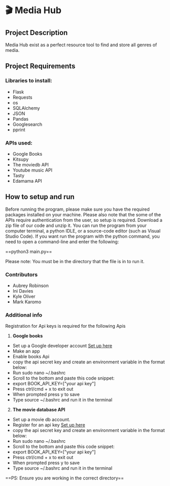 # **🎬 Media Hub**


## Project Description

Media Hub exist as a perfect resource tool to find and store all genres of media. 



## Project Requirements
### Libraries to install:
- Flask
- Requests
- os
- SQLAlchemy
- JSON
- Pandas
- Googlesearch
- pprint


### APIs used:
- Google Books
- Kitsupy
- The moviedb API
- Youtube music API
- Tasty
- Edamama API

## How to setup and run
Before running the program, please make sure you have the required packages installed on your machine. 
Please also note that the some of the APIs require authentication from the user, so setup is required. 
Download a zip file of our code and unzip it. 
You can run the program from your computer terminal, a python IDLE, or a source-code editor (such as Visual Studio Code). 
If you want run the program with the python command, you need to open a command-line and enter the following:

==python3 main.py==

Please note: You must be in the directory that the file is in to run it. 

### Contributors
- Aubrey Robinson
- Ini Davies
- Kyle Oliver
- Mark Karomo




### Additional info
Registration for Api keys is required for the following Apis
1. **Google books**
- Set up a Google developer account
[Set up here](https://console.developers.google.com/)
- Make an app
- Enable books Api
- copy the api secret key and create an environment variable in the format below:
- Run sudo nano ~/.bashrc
- Scroll to the bottom and paste this code snippet:
- export BOOK_API_KEY=["your api key"]
- Press ctrl/cmd + x to exit out
- When prompted press y to save
- Type source ~/.bashrc and run it in the terminal

2. **The movie database API**
- Set up a movie db account.
- Register for an api key
[Set up here](https://developers.themoviedb.org/3/getting-started/introduction)
- copy the api secret key and create an environment variable in the format below:
- Run sudo nano ~/.bashrc
- Scroll to the bottom and paste this code snippet:
- export BOOK_API_KEY=["your api key"]
- Press ctrl/cmd + x to exit out
- When prompted press y to save
- Type source ~/.bashrc and run it in the terminal


==PS: Ensure you are working in the correct directory==
